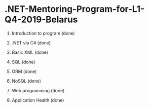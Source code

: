 # .NET-Mentoring-Program-for-L1-Q4-2019-Belarus

1. Introduction to program (done)

2. .NET via C# (done)

3. Basic XML (done)

4. SQL (done)

5. ORM (done)

6. NoSQL (done)

7. Web programming (done)

8. Application Health (done)